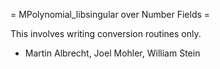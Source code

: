 = MPolynomial_libsingular over Number Fields =

This involves writing conversion routines only.

 * Martin Albrecht, Joel Mohler, William Stein
